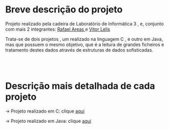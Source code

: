 <br/>
<br/>

# Breve descrição do projeto 

  Projeto realizado pela cadeira de Laboratório de Informática 3 , e, conjunto com mais 2 integrantes: <a href='https://github.com/rafareas'> Rafael Areas <a/> e <a href='https://github.com/VitorLelis'> Vitor Lelis <a/>

  Trata-se de dois projetos , um realizado na linguagem C , e outro em Java, mas que possuem o mesmo objetivo, que é a leitura de grandes ficheiros e tratamento destes dados através de estruturas de dados sofisticadas.

<br/>

<br/>

# Descrição mais detalhada de cada projeto

  -> Projeto realizado em C: clique <a href='./project_c/RelatorioLi3C.pdf'> aqui <a/>
  
  -> Projeto realizado em Java: clique <a href='./project_java/relatorioLi3Java.pdf'> aqui <a/>
